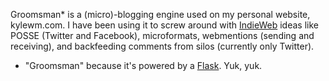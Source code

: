 Groomsman* is a (micro)-blogging engine used on my personal website,
kylewm.com. I have been using it to screw around with
[IndieWeb](http://indiewebcamp.com) ideas like POSSE (Twitter and
Facebook), microformats, webmentions (sending and receiving), and
backfeeding comments from silos (currently only Twitter).

* "Groomsman" because it's powered by a
  [Flask](http://flask.pocoo.org/). Yuk, yuk.
